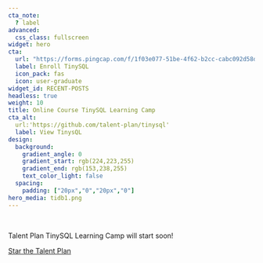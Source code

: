 ```yaml
---
cta_note:
  ? label
advanced:
  css_class: fullscreen
widget: hero
cta:
  url: "https://forms.pingcap.com/f/1f03e077-51be-4f62-b2cc-cabc092d58d4"
  label: Enroll TinySQL 
  icon_pack: fas
  icon: user-graduate
widget_id: RECENT-POSTS
headless: true
weight: 10
title: Online Course TinySQL Learning Camp
cta_alt:
  url:'https://github.com/talent-plan/tinysql'
  label: View TinysQL
design:
  background:
    gradient_angle: 0
    gradient_start: rgb(224,223,255)
    gradient_end: rgb(153,238,255)
    text_color_light: false
  spacing:
    padding: ["20px","0","20px","0"]
hero_media: tidb1.png
---
```


<br>


Talent Plan TinySQL Learning Camp will start soon!


<a class="github-button" href="https://github.com/pingcap/talent-plan" data-icon="octicon-star" data-size="large" data-show-count="true" aria-label="Star the Talent Plan">Star the Talent Plan</a>
<script async defer src="https://buttons.github.io/buttons.js"></script>
